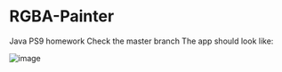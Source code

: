 # RGBA-Painter
Java PS9 homework
Check the master branch
The app should look like:

![image](https://user-images.githubusercontent.com/94738149/235326349-2d5b4851-e27e-4ee9-922b-cf0180416721.png)
